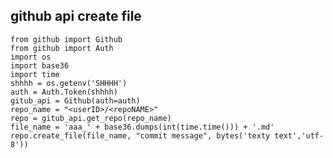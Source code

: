## github api create file ##


    from github import Github
    from github import Auth
    import os
    import base36
    import time
    shhhh = os.getenv('SHHHH')
    auth = Auth.Token(shhhh)
    gitub_api = Github(auth=auth)
    repo_name = "<userID>/<repoNAME>"
    repo = gitub_api.get_repo(repo_name)
    file_name = 'aaa_' + base36.dumps(int(time.time())) + '.md'
    repo.create_file(file_name, "commit message", bytes('texty text','utf-8'))

